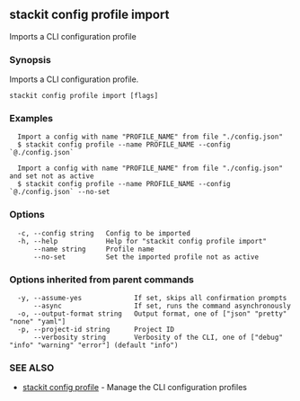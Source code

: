 ## stackit config profile import

Imports a CLI configuration profile

### Synopsis

Imports a CLI configuration profile.

```
stackit config profile import [flags]
```

### Examples

```
  Import a config with name "PROFILE_NAME" from file "./config.json"
  $ stackit config profile --name PROFILE_NAME --config `@./config.json`

  Import a config with name "PROFILE_NAME" from file "./config.json" and set not as active
  $ stackit config profile --name PROFILE_NAME --config `@./config.json` --no-set
```

### Options

```
  -c, --config string   Config to be imported
  -h, --help            Help for "stackit config profile import"
      --name string     Profile name
      --no-set          Set the imported profile not as active
```

### Options inherited from parent commands

```
  -y, --assume-yes             If set, skips all confirmation prompts
      --async                  If set, runs the command asynchronously
  -o, --output-format string   Output format, one of ["json" "pretty" "none" "yaml"]
  -p, --project-id string      Project ID
      --verbosity string       Verbosity of the CLI, one of ["debug" "info" "warning" "error"] (default "info")
```

### SEE ALSO

* [stackit config profile](./stackit_config_profile.md)	 - Manage the CLI configuration profiles

